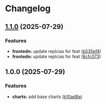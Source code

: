 # Changelog

## [1.1.0](https://github.com/valkiriaaquatica/release-please-monorepo/compare/frontend-v1.0.0...frontend-v1.1.0) (2025-07-29)


### Features

* **frontedn:** update replcias for feat ([b535ef4](https://github.com/valkiriaaquatica/release-please-monorepo/commit/b535ef4a0f63efe71451ede296f4760fe8d965fa))
* **frontedn:** update replcias for feat ([8cfc073](https://github.com/valkiriaaquatica/release-please-monorepo/commit/8cfc073c294f27562fe6d496891ef1a6828cb9d8))

## 1.0.0 (2025-07-29)


### Features

* **charts:** add base charts ([b10ad8a](https://github.com/valkiriaaquatica/release-please-monorepo/commit/b10ad8aa22db9df09b72e03e525ba773ff327fe3))
